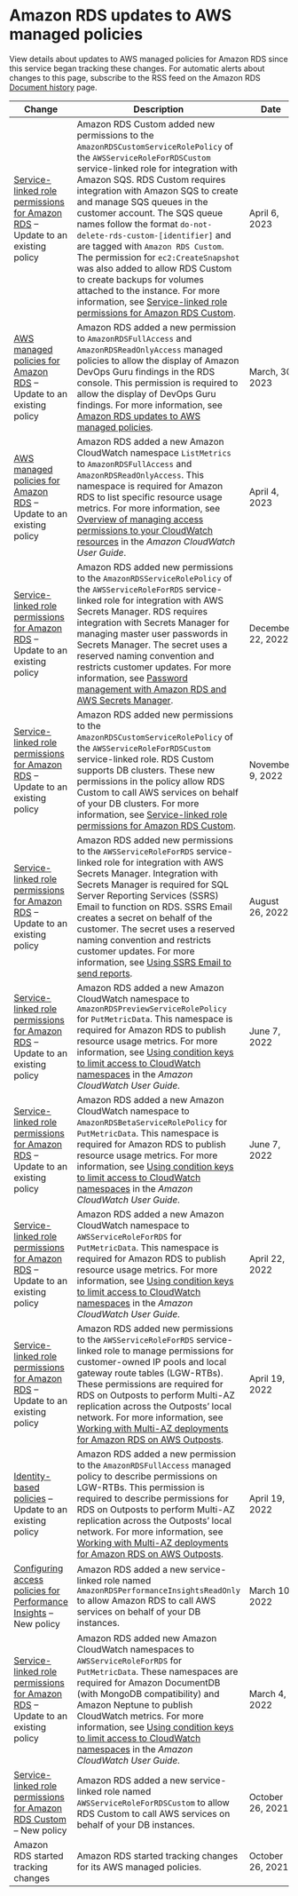 # Amazon RDS updates to AWS managed policies<a name="rds-manpol-updates"></a>

View details about updates to AWS managed policies for Amazon RDS since this service began tracking these changes\. For automatic alerts about changes to this page, subscribe to the RSS feed on the Amazon RDS [Document history](https://docs.aws.amazon.com/AmazonRDS/latest/UserGuide/WhatsNew.html) page\.




| Change | Description | Date | 
| --- | --- | --- | 
|  [Service\-linked role permissions for Amazon RDS](UsingWithRDS.IAM.ServiceLinkedRoles.md#service-linked-role-permissions) – Update to an existing policy  |  Amazon RDS Custom added new permissions to the `AmazonRDSCustomServiceRolePolicy` of the `AWSServiceRoleForRDSCustom` service\-linked role for integration with Amazon SQS\. RDS Custom requires integration with Amazon SQS to create and manage SQS queues in the customer account\. The SQS queue names follow the format `do-not-delete-rds-custom-[identifier]` and are tagged with `Amazon RDS Custom`\. The permission for `ec2:CreateSnapshot` was also added to allow RDS Custom to create backups for volumes attached to the instance\. For more information, see [Service\-linked role permissions for Amazon RDS Custom](UsingWithRDS.IAM.ServiceLinkedRoles.md#slr-permissions-custom)\.  |  April 6, 2023  | 
|  [AWS managed policies for Amazon RDS](rds-security-iam-awsmanpol.md) – Update to an existing policy  |  Amazon RDS added a new permission to `AmazonRDSFullAccess` and `AmazonRDSReadOnlyAccess` managed policies to allow the display of Amazon DevOps Guru findings in the RDS console\. This permission is required to allow the display of DevOps Guru findings\. For more information, see [ Amazon RDS updates to AWS managed policies](https://docs.aws.amazon.com/AmazonRDS/latest/UserGuide/rds-manpol-updates.html)\.  |  March, 30 2023  | 
|  [AWS managed policies for Amazon RDS](rds-security-iam-awsmanpol.md) – Update to an existing policy  |  Amazon RDS added a new Amazon CloudWatch namespace `ListMetrics` to `AmazonRDSFullAccess` and `AmazonRDSReadOnlyAccess`\. This namespace is required for Amazon RDS to list specific resource usage metrics\. For more information, see [Overview of managing access permissions to your CloudWatch resources](https://docs.aws.amazon.com/AmazonCloudWatch/latest/monitoring/iam-access-control-overview-cw.html) in the *Amazon CloudWatch User Guide*\.  |  April 4, 2023  | 
|  [Service\-linked role permissions for Amazon RDS](UsingWithRDS.IAM.ServiceLinkedRoles.md#service-linked-role-permissions) – Update to an existing policy  |  Amazon RDS added new permissions to the `AmazonRDSServiceRolePolicy` of the `AWSServiceRoleForRDS` service\-linked role for integration with AWS Secrets Manager\. RDS requires integration with Secrets Manager for managing master user passwords in Secrets Manager\. The secret uses a reserved naming convention and restricts customer updates\. For more information, see [Password management with Amazon RDS and AWS Secrets Manager](rds-secrets-manager.md)\.  |  December 22, 2022  | 
|  [Service\-linked role permissions for Amazon RDS](UsingWithRDS.IAM.ServiceLinkedRoles.md#service-linked-role-permissions) – Update to an existing policy  |  Amazon RDS added new permissions to the `AmazonRDSCustomServiceRolePolicy` of the `AWSServiceRoleForRDSCustom` service\-linked role\. RDS Custom supports DB clusters\. These new permissions in the policy allow RDS Custom to call AWS services on behalf of your DB clusters\. For more information, see [Service\-linked role permissions for Amazon RDS Custom](UsingWithRDS.IAM.ServiceLinkedRoles.md#slr-permissions-custom)\.  |  November 9, 2022  | 
|  [Service\-linked role permissions for Amazon RDS](UsingWithRDS.IAM.ServiceLinkedRoles.md#service-linked-role-permissions) – Update to an existing policy  |  Amazon RDS added new permissions to the `AWSServiceRoleForRDS` service\-linked role for integration with AWS Secrets Manager\. Integration with Secrets Manager is required for SQL Server Reporting Services \(SSRS\) Email to function on RDS\. SSRS Email creates a secret on behalf of the customer\. The secret uses a reserved naming convention and restricts customer updates\. For more information, see [Using SSRS Email to send reports](Appendix.SQLServer.Options.SSRS.md#SSRS.Email)\.  |  August 26, 2022  | 
|  [Service\-linked role permissions for Amazon RDS](UsingWithRDS.IAM.ServiceLinkedRoles.md#service-linked-role-permissions) – Update to an existing policy  |  Amazon RDS added a new Amazon CloudWatch namespace to `AmazonRDSPreviewServiceRolePolicy` for `PutMetricData`\. This namespace is required for Amazon RDS to publish resource usage metrics\. For more information, see [Using condition keys to limit access to CloudWatch namespaces](https://docs.aws.amazon.com/AmazonCloudWatch/latest/monitoring/iam-cw-condition-keys-namespace.html) in the *Amazon CloudWatch User Guide*\.  |  June 7, 2022  | 
|  [Service\-linked role permissions for Amazon RDS](UsingWithRDS.IAM.ServiceLinkedRoles.md#service-linked-role-permissions) – Update to an existing policy  |  Amazon RDS added a new Amazon CloudWatch namespace to `AmazonRDSBetaServiceRolePolicy` for `PutMetricData`\. This namespace is required for Amazon RDS to publish resource usage metrics\. For more information, see [Using condition keys to limit access to CloudWatch namespaces](https://docs.aws.amazon.com/AmazonCloudWatch/latest/monitoring/iam-cw-condition-keys-namespace.html) in the *Amazon CloudWatch User Guide*\.  |  June 7, 2022  | 
|  [Service\-linked role permissions for Amazon RDS](UsingWithRDS.IAM.ServiceLinkedRoles.md#service-linked-role-permissions) – Update to an existing policy  |  Amazon RDS added a new Amazon CloudWatch namespace to `AWSServiceRoleForRDS` for `PutMetricData`\. This namespace is required for Amazon RDS to publish resource usage metrics\. For more information, see [Using condition keys to limit access to CloudWatch namespaces](https://docs.aws.amazon.com/AmazonCloudWatch/latest/monitoring/iam-cw-condition-keys-namespace.html) in the *Amazon CloudWatch User Guide*\.  |  April 22, 2022  | 
|  [Service\-linked role permissions for Amazon RDS](UsingWithRDS.IAM.ServiceLinkedRoles.md#service-linked-role-permissions) – Update to an existing policy  |  Amazon RDS added new permissions to the `AWSServiceRoleForRDS` service\-linked role to manage permissions for customer\-owned IP pools and local gateway route tables \(LGW\-RTBs\)\. These permissions are required for RDS on Outposts to perform Multi\-AZ replication across the Outposts’ local network\. For more information, see [Working with Multi\-AZ deployments for Amazon RDS on AWS Outposts](rds-on-outposts.maz.md)\.  |  April 19, 2022  | 
|  [Identity\-based policies](UsingWithRDS.IAM.md#security_iam_access-manage-id-based-policies) – Update to an existing policy  |  Amazon RDS added a new permission to the `AmazonRDSFullAccess` managed policy to describe permissions on LGW\-RTBs\. This permission is required to describe permissions for RDS on Outposts to perform Multi\-AZ replication across the Outposts’ local network\. For more information, see [Working with Multi\-AZ deployments for Amazon RDS on AWS Outposts](rds-on-outposts.maz.md)\.  |  April 19, 2022  | 
|  [Configuring access policies for Performance Insights](USER_PerfInsights.access-control.md) – New policy  |  Amazon RDS added a new service\-linked role named `AmazonRDSPerformanceInsightsReadOnly` to allow Amazon RDS to call AWS services on behalf of your DB instances\.  |  March 10, 2022  | 
|  [Service\-linked role permissions for Amazon RDS](UsingWithRDS.IAM.ServiceLinkedRoles.md#service-linked-role-permissions) – Update to an existing policy  |  Amazon RDS added new Amazon CloudWatch namespaces to `AWSServiceRoleForRDS` for `PutMetricData`\. These namespaces are required for Amazon DocumentDB \(with MongoDB compatibility\) and Amazon Neptune to publish CloudWatch metrics\. For more information, see [Using condition keys to limit access to CloudWatch namespaces](https://docs.aws.amazon.com/AmazonCloudWatch/latest/monitoring/iam-cw-condition-keys-namespace.html) in the *Amazon CloudWatch User Guide*\.  |  March 4, 2022  | 
|  [Service\-linked role permissions for Amazon RDS Custom](UsingWithRDS.IAM.ServiceLinkedRoles.md#slr-permissions-custom) – New policy  |  Amazon RDS added a new service\-linked role named `AWSServiceRoleForRDSCustom` to allow RDS Custom to call AWS services on behalf of your DB instances\.  |  October 26, 2021  | 
|  Amazon RDS started tracking changes  |  Amazon RDS started tracking changes for its AWS managed policies\.  |  October 26, 2021  | 